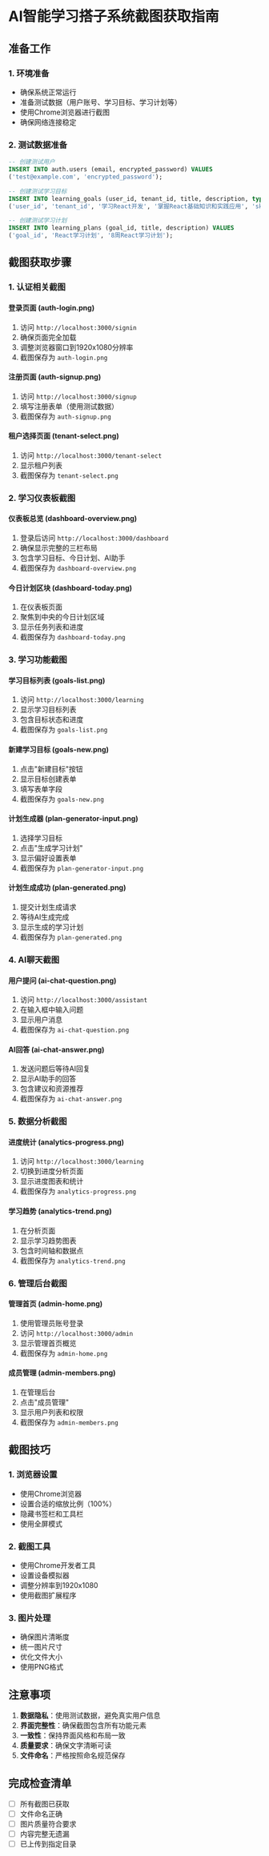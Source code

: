 # AI智能学习搭子系统截图获取指南

## 准备工作

### 1. 环境准备
- 确保系统正常运行
- 准备测试数据（用户账号、学习目标、学习计划等）
- 使用Chrome浏览器进行截图
- 确保网络连接稳定

### 2. 测试数据准备
```sql
-- 创建测试用户
INSERT INTO auth.users (email, encrypted_password) VALUES 
('test@example.com', 'encrypted_password');

-- 创建测试学习目标
INSERT INTO learning_goals (user_id, tenant_id, title, description, type) VALUES 
('user_id', 'tenant_id', '学习React开发', '掌握React基础知识和实践应用', 'skill');

-- 创建测试学习计划
INSERT INTO learning_plans (goal_id, title, description) VALUES 
('goal_id', 'React学习计划', '8周React学习计划');
```

## 截图获取步骤

### 1. 认证相关截图

#### 登录页面 (auth-login.png)
1. 访问 `http://localhost:3000/signin`
2. 确保页面完全加载
3. 调整浏览器窗口到1920x1080分辨率
4. 截图保存为 `auth-login.png`

#### 注册页面 (auth-signup.png)
1. 访问 `http://localhost:3000/signup`
2. 填写注册表单（使用测试数据）
3. 截图保存为 `auth-signup.png`

#### 租户选择页面 (tenant-select.png)
1. 访问 `http://localhost:3000/tenant-select`
2. 显示租户列表
3. 截图保存为 `tenant-select.png`

### 2. 学习仪表板截图

#### 仪表板总览 (dashboard-overview.png)
1. 登录后访问 `http://localhost:3000/dashboard`
2. 确保显示完整的三栏布局
3. 包含学习目标、今日计划、AI助手
4. 截图保存为 `dashboard-overview.png`

#### 今日计划区块 (dashboard-today.png)
1. 在仪表板页面
2. 聚焦到中央的今日计划区域
3. 显示任务列表和进度
4. 截图保存为 `dashboard-today.png`

### 3. 学习功能截图

#### 学习目标列表 (goals-list.png)
1. 访问 `http://localhost:3000/learning`
2. 显示学习目标列表
3. 包含目标状态和进度
4. 截图保存为 `goals-list.png`

#### 新建学习目标 (goals-new.png)
1. 点击"新建目标"按钮
2. 显示目标创建表单
3. 填写表单字段
4. 截图保存为 `goals-new.png`

#### 计划生成器 (plan-generator-input.png)
1. 选择学习目标
2. 点击"生成学习计划"
3. 显示偏好设置表单
4. 截图保存为 `plan-generator-input.png`

#### 计划生成成功 (plan-generated.png)
1. 提交计划生成请求
2. 等待AI生成完成
3. 显示生成的学习计划
4. 截图保存为 `plan-generated.png`

### 4. AI聊天截图

#### 用户提问 (ai-chat-question.png)
1. 访问 `http://localhost:3000/assistant`
2. 在输入框中输入问题
3. 显示用户消息
4. 截图保存为 `ai-chat-question.png`

#### AI回答 (ai-chat-answer.png)
1. 发送问题后等待AI回复
2. 显示AI助手的回答
3. 包含建议和资源推荐
4. 截图保存为 `ai-chat-answer.png`

### 5. 数据分析截图

#### 进度统计 (analytics-progress.png)
1. 访问 `http://localhost:3000/learning`
2. 切换到进度分析页面
3. 显示进度图表和统计
4. 截图保存为 `analytics-progress.png`

#### 学习趋势 (analytics-trend.png)
1. 在分析页面
2. 显示学习趋势图表
3. 包含时间轴和数据点
4. 截图保存为 `analytics-trend.png`

### 6. 管理后台截图

#### 管理首页 (admin-home.png)
1. 使用管理员账号登录
2. 访问 `http://localhost:3000/admin`
3. 显示管理首页概览
4. 截图保存为 `admin-home.png`

#### 成员管理 (admin-members.png)
1. 在管理后台
2. 点击"成员管理"
3. 显示用户列表和权限
4. 截图保存为 `admin-members.png`

## 截图技巧

### 1. 浏览器设置
- 使用Chrome浏览器
- 设置合适的缩放比例（100%）
- 隐藏书签栏和工具栏
- 使用全屏模式

### 2. 截图工具
- 使用Chrome开发者工具
- 设置设备模拟器
- 调整分辨率到1920x1080
- 使用截图扩展程序

### 3. 图片处理
- 确保图片清晰度
- 统一图片尺寸
- 优化文件大小
- 使用PNG格式

## 注意事项

1. **数据隐私**：使用测试数据，避免真实用户信息
2. **界面完整性**：确保截图包含所有功能元素
3. **一致性**：保持界面风格和布局一致
4. **质量要求**：确保文字清晰可读
5. **文件命名**：严格按照命名规范保存

## 完成检查清单

- [ ] 所有截图已获取
- [ ] 文件命名正确
- [ ] 图片质量符合要求
- [ ] 内容完整无遗漏
- [ ] 已上传到指定目录
